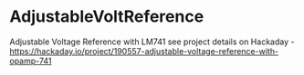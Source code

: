# AdjustableVoltReference
Adjustable Voltage Reference with LM741
see project details on Hackaday - https://hackaday.io/project/190557-adjustable-voltage-reference-with-opamp-741
